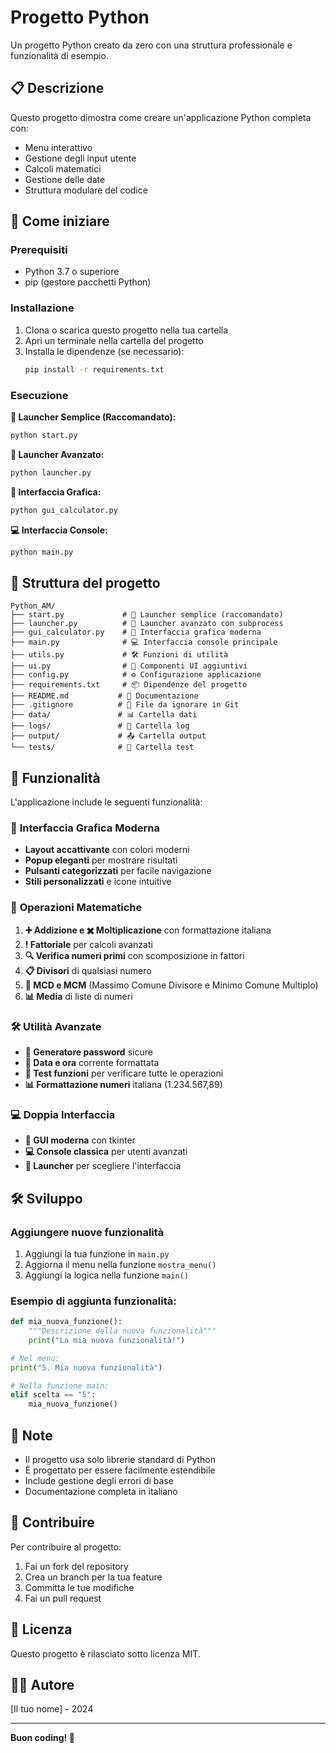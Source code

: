 # Progetto Python

Un progetto Python creato da zero con una struttura professionale e funzionalità di esempio.

## 📋 Descrizione

Questo progetto dimostra come creare un'applicazione Python completa con:
- Menu interattivo
- Gestione degli input utente
- Calcoli matematici
- Gestione delle date
- Struttura modulare del codice

## 🚀 Come iniziare

### Prerequisiti

- Python 3.7 o superiore
- pip (gestore pacchetti Python)

### Installazione

1. Clona o scarica questo progetto nella tua cartella
2. Apri un terminale nella cartella del progetto
3. Installa le dipendenze (se necessario):
   ```bash
   pip install -r requirements.txt
   ```

### Esecuzione

**🚀 Launcher Semplice (Raccomandato):**
```bash
python start.py
```

**🚀 Launcher Avanzato:**
```bash
python launcher.py
```

**🎨 Interfaccia Grafica:**
```bash
python gui_calculator.py
```

**💻 Interfaccia Console:**
```bash
python main.py
```

## 📁 Struttura del progetto

```
Python_AM/
├── start.py             # 🚀 Launcher semplice (raccomandato)
├── launcher.py          # 🚀 Launcher avanzato con subprocess
├── gui_calculator.py    # 🎨 Interfaccia grafica moderna
├── main.py              # 💻 Interfaccia console principale
├── utils.py             # 🛠️ Funzioni di utilità
├── ui.py                # 📱 Componenti UI aggiuntivi
├── config.py            # ⚙️ Configurazione applicazione
├── requirements.txt     # 📦 Dipendenze del progetto
├── README.md           # 📖 Documentazione
├── .gitignore          # 🚫 File da ignorare in Git
├── data/               # 📊 Cartella dati
├── logs/               # 📝 Cartella log
├── output/             # 📤 Cartella output
└── tests/              # 🧪 Cartella test
```

## 🎯 Funzionalità

L'applicazione include le seguenti funzionalità:

### 🎨 **Interfaccia Grafica Moderna**
- **Layout accattivante** con colori moderni
- **Popup eleganti** per mostrare risultati
- **Pulsanti categorizzati** per facile navigazione
- **Stili personalizzati** e icone intuitive

### 🧮 **Operazioni Matematiche**
1. **➕ Addizione e ✖️ Moltiplicazione** con formattazione italiana
2. **! Fattoriale** per calcoli avanzati
3. **🔍 Verifica numeri primi** con scomposizione in fattori
4. **📋 Divisori** di qualsiasi numero
5. **📐 MCD e MCM** (Massimo Comune Divisore e Minimo Comune Multiplo)
6. **📊 Media** di liste di numeri

### 🛠️ **Utilità Avanzate**
- **🔐 Generatore password** sicure
- **📅 Data e ora** corrente formattata
- **🧪 Test funzioni** per verificare tutte le operazioni
- **📊 Formattazione numeri** italiana (1.234.567,89)

### 💻 **Doppia Interfaccia**
- **🎨 GUI moderna** con tkinter
- **💻 Console classica** per utenti avanzati
- **🚀 Launcher** per scegliere l'interfaccia

## 🛠️ Sviluppo

### Aggiungere nuove funzionalità

1. Aggiungi la tua funzione in `main.py`
2. Aggiorna il menu nella funzione `mostra_menu()`
3. Aggiungi la logica nella funzione `main()`

### Esempio di aggiunta funzionalità:

```python
def mia_nuova_funzione():
    """Descrizione della nuova funzionalità"""
    print("La mia nuova funzionalità!")

# Nel menu:
print("5. Mia nuova funzionalità")

# Nella funzione main:
elif scelta == "5":
    mia_nuova_funzione()
```

## 📝 Note

- Il progetto usa solo librerie standard di Python
- È progettato per essere facilmente estendibile
- Include gestione degli errori di base
- Documentazione completa in italiano

## 🤝 Contribuire

Per contribuire al progetto:

1. Fai un fork del repository
2. Crea un branch per la tua feature
3. Committa le tue modifiche
4. Fai un pull request

## 📄 Licenza

Questo progetto è rilasciato sotto licenza MIT.

## 👨‍💻 Autore

[Il tuo nome] - 2024

---

**Buon coding! 🐍**
